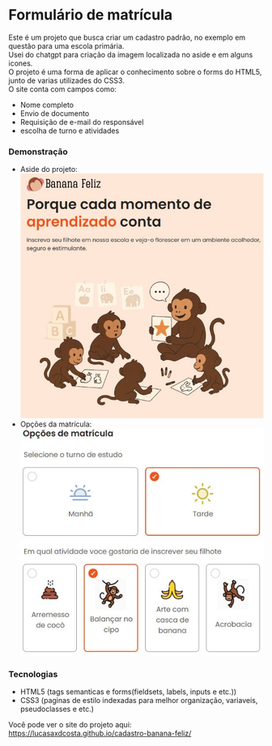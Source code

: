 # Formulário de matrícula
Este é um projeto que busca criar um cadastro padrão, no exemplo em questão para uma escola primária.<br>
Usei do chatgpt para criação da imagem localizada no aside e em alguns icones.<br>
O projeto é uma forma de aplicar o conhecimento sobre o forms do HTML5, junto de varias utilizades do CSS3.<br>
O site conta com campos como:
- Nome completo
- Envio de documento
- Requisição de e-mail do responsável
- escolha de turno e atividades

### Demonstração
- Aside do projeto:<br>
![Demonstração do aside](images/demonstração.JPG)
- Opções da matrícula:<br>
![Opçoes matrícula](images/demonstração2.JPG)

### Tecnologias
- HTML5 (tags semanticas e forms(fieldsets, labels, inputs e etc.))<br>
- CSS3 (paginas de estilo indexadas para melhor organização, variaveis, pseudoclasses e etc.)

Você pode ver o site do projeto aqui: https://lucasaxdcosta.github.io/cadastro-banana-feliz/
